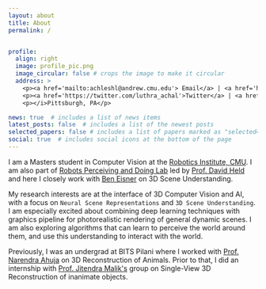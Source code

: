 ```yaml
---
layout: about
title: About
permalink: /


profile:
  align: right
  image: profile_pic.png
  image_circular: false # crops the image to make it circular
  address: >
    <p><a href='mailto:achleshl@andrew.cmu.edu'> Email</a> | <a href='https://github.com/Achleshwar'>Github</a> | <a href='https://www.linkedin.com/in/achleshwar-luthra-b80391187/'>LinkedIn</a></p>
    <p><a href='https://twitter.com/luthra_achal'>Twitter</a> | <a href='https://scholar.google.com/citations?user=37Cxhr0AAAAJ'>Google Scholar</a></p>
    <p></i>Pittsburgh, PA</p>

news: true  # includes a list of news items
latest_posts: false  # includes a list of the newest posts
selected_papers: false # includes a list of papers marked as "selected={true}"
social: true  # includes social icons at the bottom of the page
---
```


I am a Masters student in Computer Vision at the [Robotics Institute, CMU](https://www.ri.cmu.edu/). I am also part of [Robots Perceiving and Doing Lab](https://r-pad.github.io/) led by [Prof. David Held](https://davheld.github.io/) and here I closely work with [Ben Eisner](https://beisner.me/) on 3D Scene Understanding.

My research interests are at the interface of 3D Computer Vision and AI, with a focus on `Neural Scene Representations` and `3D Scene Understanding`. I am especially excited about combining deep learning techniques with graphics pipeline for photorealistic rendering of general dynamic scenes. I am also exploring algorithms that can learn to perceive the world around them, and use this understanding to interact with the world.

Previously, I was an undergrad at BITS Pilani where I worked with [Prof. Narendra Ahuja](https://vision.ai.illinois.edu/ahuja.html) on 3D Reconstruction of Animals. Prior to that, I did an internship with [Prof. Jitendra Malik's](https://people.eecs.berkeley.edu/~malik/) group on Single-View 3D Reconstruction of inanimate objects.